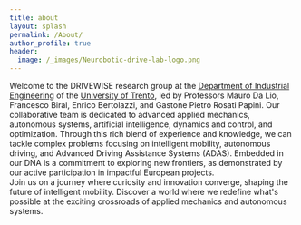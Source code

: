 ```yaml
---
title: about
layout: splash
permalink: /About/
author_profile: true
header:
  image: /_images/Neurobotic-drive-lab-logo.png
---
```


<!-- ---
title: "About"
layout: single
permalink: /About/
classes: wide
author_profile: true
--- -->

Welcome to the DRIVEWISE research group at the <a href="https://www.dii.unitn.it/">Department of Industrial Engineering</a> of the <a href="https://www.unitn.it/">University of Trento</a>, led by Professors Mauro Da Lio, Francesco Biral, Enrico Bertolazzi, and Gastone Pietro Rosati Papini.
Our collaborative team is dedicated to advanced applied mechanics, autonomous systems, artificial intelligence, dynamics and control, and optimization.
Through this rich blend of experience and knowledge, we can tackle complex problems focusing on intelligent mobility, autonomous driving, and Advanced Driving Assistance Systems (ADAS).
Embedded in our DNA is a commitment to exploring new frontiers, as demonstrated by our active participation in impactful European projects. <br>
Join us on a journey where curiosity and innovation converge, shaping the future of intelligent mobility. Discover a world where we redefine what's possible at the exciting crossroads of applied mechanics and autonomous systems.

